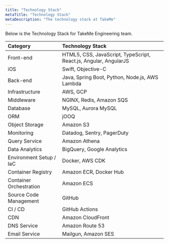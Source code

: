 ```yaml
---
title: "Technology Stack"
metaTitle: "Technology Stack"
metaDescription: "The technology stack at TakeMe"
---
```


Below is the Technology Stack for TakeMe Engineering team.

| Category       | Technology Stack |
| :---           | :---             |
| Front-end      | HTML5, CSS, JavaScript, TypeScript, React.js, Angular, AngularJS |
| iOS            | Swift, Objective-C |
| Back-end       | Java, Spring Boot, Python, Node.js, AWS Lambda |
| Infrastructure | AWS, GCP |
| Middleware     | NGINX, Redis, Amazon SQS |
| Database       | MySQL, Aurora MySQL | 
| ORM            | jOOQ |
| Object Storage | Amazon S3 |
| Monitoring     | Datadog, Sentry, PagerDuty |
| Query Service  | Amazon Athena |
| Data Analytics | BigQuery, Google Analytics |
| Environment Setup / IaC | Docker, AWS CDK |
| Container Registry      | Amazon ECR, Docker Hub |
| Container Orchestration | Amazon ECS |
| Source Code Management  | GitHub |
| CI / CD       | GitHub Actions |
| CDN           | Amazon CloudFront |
| DNS Service   | Amazon Route 53 |
| Email Service | Mailgun, Amazon SES |
